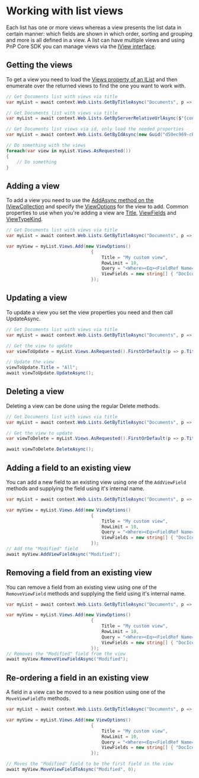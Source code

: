 # Working with list views

Each list has one or more views whereas a view presents the list data in certain manner: which fields are shown in which order, sorting and grouping and more is all defined in a view. A list can have multiple views and using PnP Core SDK you can manage views via the [IView interface](https://pnp.github.io/pnpcore/api/PnP.Core.Model.SharePoint.IView.html).

## Getting the views

To get a view you need to load the [Views property of an IList](https://pnp.github.io/pnpcore/api/PnP.Core.Model.SharePoint.IList.html#PnP_Core_Model_SharePoint_IList_Views) and then enumerate over the returned views to find the one you want to work with.

```csharp
// Get Documents list with views via title
var myList = await context.Web.Lists.GetByTitleAsync("Documents", p => p.Views);

// Get Documents list with views via title
var myList = await context.Web.Lists.GetByServerRelativeUrlAsync($"{context.Uri.PathAndQuery}/Shared Documents", p => p.Views);

// Get Documents list views via id, only load the needed properties
var myList = await context.Web.Lists.GetByIdAsync(new Guid("d50ec969-cb27-4a49-839f-3c25d1d607d5"), p => p.Views);

// Do something with the views
foreach(var view in myList.Views.AsRequested())
{
    // Do something
}
```

## Adding a view

To add a view you need to use the [AddAsync method on the IViewCollection](https://pnp.github.io/pnpcore/api/PnP.Core.Model.SharePoint.IViewCollection.html#collapsible-PnP_Core_Model_SharePoint_IViewCollection_AddAsync_PnP_Core_Model_SharePoint_ViewOptions_) and specify the [ViewOptions](https://pnp.github.io/pnpcore/api/PnP.Core.Model.SharePoint.ViewOptions.html) for the view to add. Common properties to use when you're adding a view are [Title](https://pnp.github.io/pnpcore/api/PnP.Core.Model.SharePoint.ViewOptions.html#PnP_Core_Model_SharePoint_ViewOptions_Title), [ViewFields](https://pnp.github.io/pnpcore/api/PnP.Core.Model.SharePoint.ViewOptions.html#collapsible-PnP_Core_Model_SharePoint_ViewOptions_ViewFields) and [ViewTypeKind](https://pnp.github.io/pnpcore/api/PnP.Core.Model.SharePoint.ViewOptions.html#collapsible-PnP_Core_Model_SharePoint_ViewOptions_ViewTypeKind).

```csharp
// Get Documents list with views via title
var myList = await context.Web.Lists.GetByTitleAsync("Documents", p => p.Views);

var myView = myList.Views.Add(new ViewOptions()
                                {
                                    Title = "My custom view",
                                    RowLimit = 10,
                                    Query = "<Where><Eq><FieldRef Name='LinkFilename' /><Value Type='Text'>General</Value></Eq></Where>",
                                    ViewFields = new string[] { "DocIcon", "LinkFilenameNoMenu", "Modified" }
                                });
```

## Updating a view

To update a view you set the view properties you need and then call UpdateAsync.

```csharp
// Get Documents list with views via title
var myList = await context.Web.Lists.GetByTitleAsync("Documents", p => p.Views);

// Get the view to update
var viewToUpdate = myList.Views.AsRequested().FirstOrDefault(p => p.Title == "All Documents");

// Update the view
viewToUpdate.Title = "All";
await viewToUpdate.UpdateAsync();
```

## Deleting a view

Deleting a view can be done using the regular Delete methods.

```csharp
// Get Documents list with views via title
var myList = await context.Web.Lists.GetByTitleAsync("Documents", p => p.Views);

// Get the view to update
var viewToDelete = myList.Views.AsRequested().FirstOrDefault(p => p.Title == "View to delete");

await viewToDelete.DeleteAsync();
```

## Adding a field to an existing view

You can add a new field to an existing view using one of the `AddViewField` methods and supplying the field using it's internal name.

```csharp
var myList = await context.Web.Lists.GetByTitleAsync("Documents", p => p.Views);

var myView = myList.Views.Add(new ViewOptions()
                                {
                                    Title = "My custom view",
                                    RowLimit = 10,
                                    Query = "<Where><Eq><FieldRef Name='LinkFilename' /><Value Type='Text'>General</Value></Eq></Where>",
                                    ViewFields = new string[] { "DocIcon", "LinkFilenameNoMenu" }
                                });
// Add the "Modified" field
await myView.AddViewFieldAsync("Modified");                                
```

## Removing a field from an existing view

You can remove a field from an existing view using one of the `RemoveViewField` methods and supplying the field using it's internal name.

```csharp
var myList = await context.Web.Lists.GetByTitleAsync("Documents", p => p.Views);

var myView = myList.Views.Add(new ViewOptions()
                                {
                                    Title = "My custom view",
                                    RowLimit = 10,
                                    Query = "<Where><Eq><FieldRef Name='LinkFilename' /><Value Type='Text'>General</Value></Eq></Where>",
                                    ViewFields = new string[] { "DocIcon", "LinkFilenameNoMenu", "Modified" }
                                });
// Removes the "Modified" field from the view
await myView.RemoveViewFieldAsync("Modified");                                
```

## Re-ordering a field in an existing view

A field in a view can be moved to a new position using one of the `MoveViewFieldTo` methods.

```csharp
var myList = await context.Web.Lists.GetByTitleAsync("Documents", p => p.Views);

var myView = myList.Views.Add(new ViewOptions()
                                {
                                    Title = "My custom view",
                                    RowLimit = 10,
                                    Query = "<Where><Eq><FieldRef Name='LinkFilename' /><Value Type='Text'>General</Value></Eq></Where>",
                                    ViewFields = new string[] { "DocIcon", "LinkFilenameNoMenu", "Modified" }
                                });

// Moves the "Modified" field to be the first field in the view
await myView.MoveViewFieldToAsync("Modified", 0);                               
```
